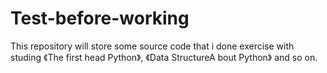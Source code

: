 # Test-before-working
This repository will store some source code that i done exercise with studing 《The first head Python》,
《Data StructureA bout Python》 and so on.
